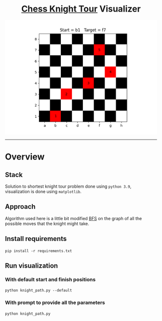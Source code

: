 <h1 align="center"><a href="https://www.techiedelight.com/chess-knight-problem-find-shortest-path-source-destination/">
Chess Knight Tour</a> Visualizer</h1>

<p align="center">
  <img src="chess_knight.png" />
</p>
  
***

# Overview

## Stack

Solution to shortest knight tour problem done using `python 3.9`, visualization is done using `matplotlib`. 

## Approach

Algorithm used here is a little bit modified [BFS](https://en.wikipedia.org/wiki/Breadth-first_search) on the graph of all the possible moves that the knight might take.

## Install requirements

`pip install -r requirements.txt`  

## Run visualization

### With default start and finish positions

`python knight_path.py --default`

### With prompt to provide all the parameters

`python knight_path.py`
